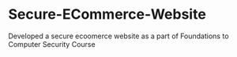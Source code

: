 # Secure-ECommerce-Website
Developed a secure ecoomerce website as a part of Foundations to Computer Security Course
